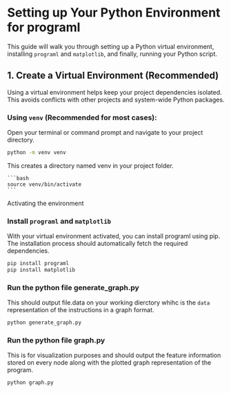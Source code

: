 # Setting up Your Python Environment for programl

This guide will walk you through setting up a Python virtual environment, installing `programl` and `matplotlib`, and finally, running your Python script.

## 1. Create a Virtual Environment (Recommended)

Using a virtual environment helps keep your project dependencies isolated. This avoids conflicts with other projects and system-wide Python packages.

### Using `venv` (Recommended for most cases):
  
   Open your terminal or command prompt and navigate to your project directory.
   
   ```bash
   python -m venv venv
   ```

   This creates a directory named venv in your project folder.

    ```bash
    source venv/bin/activate
    ``` 
  Activating the environment
  
### Install `programl` and `matplotlib`

With your virtual environment activated, you can install programl using pip. The installation process should automatically fetch the required dependencies.

```bash
pip install programl
pip install matplotlib
```

### Run the python file generate_graph.py

This should output file.data on your working dierctory whihc is the `data` representation of the instructions in a graph format.


```bash
python generate_graph.py
```

### Run the python file graph.py

This is for visualization purposes and should output the feature information stored on every node along with the plotted graph representation of the program.

```bash
python graph.py
```
